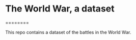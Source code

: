 # The World War, a dataset
========

This repo contains a dataset of the battles in the World War.


